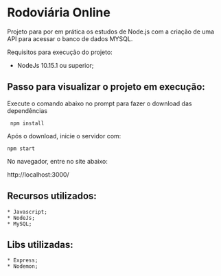 # Rodoviária Online

Projeto para por em prática os estudos de Node.js com a criação de uma API para acessar o banco de dados MYSQL.

Requisitos para execução do projeto:

* NodeJs 10.15.1 ou superior;

## Passo para visualizar o projeto em execução:

Execute o comando abaixo no prompt para fazer o download das dependências

```
 npm install 
```

Após o download, inicie o servidor com:

```
npm start
```

No navegador, entre no site abaixo:

http://localhost:3000/


 ## Recursos utilizados:

    * Javascript;
    * NodeJs;
    * MySQL;

 ## Libs utilizadas:

    * Express;
    * Nodemon;
    

